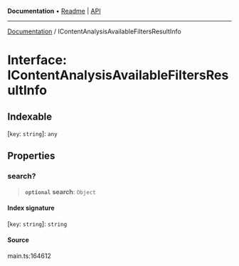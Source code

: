 **Documentation** • [Readme](../README.md) \| [API](../globals.md)

***

[Documentation](../README.md) / IContentAnalysisAvailableFiltersResultInfo

# Interface: IContentAnalysisAvailableFiltersResultInfo

## Indexable

 \[`key`: `string`\]: `any`

## Properties

### search?

> **`optional`** **search**: `Object`

#### Index signature

 \[`key`: `string`\]: `string`

#### Source

main.ts:164612
